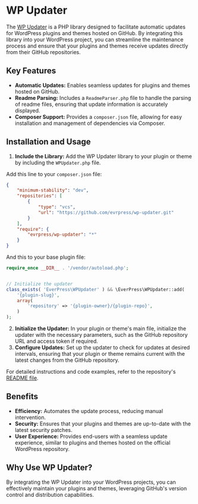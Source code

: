 # WP Updater

The [WP Updater](https://github.com/evrpress/wp-updater) is a PHP library designed to facilitate automatic updates for WordPress plugins and themes hosted on GitHub. By integrating this library into your WordPress project, you can streamline the maintenance process and ensure that your plugins and themes receive updates directly from their GitHub repositories.

## Key Features

- **Automatic Updates:** Enables seamless updates for plugins and themes hosted on GitHub.
- **Readme Parsing:** Includes a `ReadmeParser.php` file to handle the parsing of readme files, ensuring that update information is accurately displayed.
- **Composer Support:** Provides a `composer.json` file, allowing for easy installation and management of dependencies via Composer.

## Installation and Usage

1. **Include the Library:** Add the WP Updater library to your plugin or theme by including the `WPUpdater.php` file.

Add this line to your `composer.json` file:

```json
{
	"minimum-stability": "dev",
	"repositories": [
		{
			"type": "vcs",
			"url": "https://github.com/evrpress/wp-updater.git"
		}
	],
	"require": {
		"evrpress/wp-updater": "*"
	}
}

```

And this to your base plugin file:

```php
require_once __DIR__ . '/vendor/autoload.php';


// Initialize the updater
class_exists( 'EverPress\WPUpdater' ) && \EverPress\WPUpdater::add(
	'{plugin-slug}',
	array(
		'repository' => '{plugin-owner}/{plugin-repo}',
	)
);
```

2. **Initialize the Updater:** In your plugin or theme's main file, initialize the updater with the necessary parameters, such as the GitHub repository URL and access token if required.
3. **Configure Updates:** Set up the updater to check for updates at desired intervals, ensuring that your plugin or theme remains current with the latest changes from the GitHub repository.

For detailed instructions and code examples, refer to the repository's [README file](https://github.com/evrpress/wp-updater).

## Benefits

- **Efficiency:** Automates the update process, reducing manual intervention.
- **Security:** Ensures that your plugins and themes are up-to-date with the latest security patches.
- **User Experience:** Provides end-users with a seamless update experience, similar to plugins and themes hosted on the official WordPress repository.

## Why Use WP Updater?

By integrating the WP Updater into your WordPress projects, you can effectively maintain your plugins and themes, leveraging GitHub's version control and distribution capabilities.
